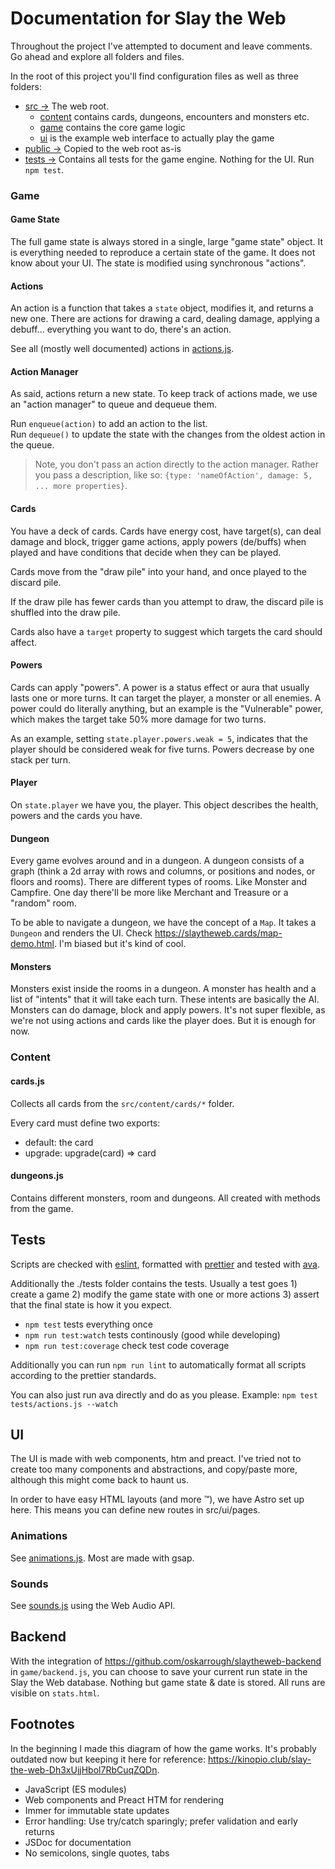 # Documentation for Slay the Web

Throughout the project I've attempted to document and leave comments. Go ahead and explore all folders and files.

In the root of this project you'll find configuration files as well as three folders:

- [src →](src/) The web root. 
  - [content](src/content) contains cards, dungeons, encounters and monsters etc.
  - [game](src/game) contains the core game logic
  - [ui](src/ui) is the example web interface to actually play the game
- [public →](public/) Copied to the web root as-is
- [tests →](tests/) Contains all tests for the game engine. Nothing for the UI. Run `npm test`.

### Game

#### Game State

The full game state is always stored in a single, large "game state" object. It is everything needed to reproduce a certain state of the game. It does not know about your UI. The state is modified using synchronous "actions".

#### Actions

An action is a function that takes a `state` object, modifies it, and returns a new one. There are actions for drawing a card, dealing damage, applying a debuff... everything you want to do, there's an action.

See all (mostly well documented) actions in [actions.js](src/game/actions.js).

#### Action Manager

As said, actions return a new state. To keep track of actions made, we use an "action manager" to queue and dequeue them.

Run `enqueue(action)` to add an action to the list.  
Run `dequeue()` to update the state with the changes from the oldest action in the queue.

> Note, you don't pass an action directly to the action manager. Rather you pass a description, like so: `{type: 'nameOfAction', damage: 5, ... more properties}`.

#### Cards

You have a deck of cards. Cards have energy cost, have target(s), can deal damage and block, trigger game actions, apply powers (de/buffs) when played and have conditions that decide when they can be played.

Cards move from the "draw pile" into your hand, and once played to the discard pile.

If the draw pile has fewer cards than you attempt to draw, the discard pile is shuffled into the draw pile.

Cards also have a `target` property to suggest which targets the card should affect.

#### Powers

Cards can apply "powers". A power is a status effect or aura that usually lasts one or more turns. It can target the player, a monster or all enemies. A power could do literally anything, but an example is the "Vulnerable" power, which makes the target take 50% more damage for two turns.

As an example, setting `state.player.powers.weak = 5`, indicates that the player should be considered weak for five turns. Powers decrease by one stack per turn.

#### Player

On `state.player` we have you, the player. This object describes the health, powers and the cards you have.

#### Dungeon

Every game evolves around and in a dungeon. A dungeon consists of a graph (think a 2d array with rows and columns, or positions and nodes, or floors and rooms).
There are different types of rooms. Like Monster and Campfire. One day there'll be more like Merchant and Treasure or a "random" room.

To be able to navigate a dungeon, we have the concept of a `Map`. It takes a `Dungeon` and renders the UI. Check https://slaytheweb.cards/map-demo.html. I'm biased but it's kind of cool.

#### Monsters

Monsters exist inside the rooms in a dungeon. A monster has health and a list of "intents" that it will take each turn. These intents are basically the AI. Monsters can do damage, block and apply powers. It's not super flexible, as we're not using actions and cards like the player does. But it is enough for now.

### Content

#### cards.js

Collects all cards from the `src/content/cards/*` folder.

Every card must define two exports:
- default: the card
- upgrade: upgrade(card) => card

#### dungeons.js

Contains different monsters, room and dungeons. All created with methods from the game.

## Tests

Scripts are checked with [eslint](https://eslint.org/), formatted with [prettier](https://prettier.io/) and tested with [ava](https://github.com/avajs/ava).

Additionally the ./tests folder contains the tests. Usually a test goes 1) create a game 2) modify the game state with one or more actions 3) assert that the final state is how it you expect.

- `npm test` tests everything once
- `npm run test:watch` tests continously (good while developing)
- `npm run test:coverage` check test code coverage

Additionally you can run `npm run lint` to automatically format all scripts according to the prettier standards.

You can also just run ava directly and do as you please. Example: `npm test tests/actions.js --watch`

## UI

The UI is made with web components, htm and preact. I've tried not to create too many components and abstractions, and copy/paste more, although this might come back to haunt us.

In order to have easy HTML layouts (and more :tm:), we have Astro set up here. This means you can define new routes in src/ui/pages.

### Animations

See [animations.js](src/ui/animations.js). Most are made with gsap.

### Sounds

See [sounds.js](src/ui/sounds.js) using the Web Audio API.

## Backend

With the integration of https://github.com/oskarrough/slaytheweb-backend in `game/backend.js`, you can choose to save your current run state in the Slay the Web database. Nothing but game state & date is stored. All runs are visible on `stats.html`.

## Footnotes

In the beginning I made this diagram of how the game works. It's probably outdated now but keeping it here for reference: https://kinopio.club/slay-the-web-Dh3xUjjHbol7RbCuqZQDn.

- JavaScript (ES modules)
- Web components and Preact HTM for rendering
- Immer for immutable state updates
- Error handling: Use try/catch sparingly; prefer validation and early returns
- JSDoc for documentation
- No semicolons, single quotes, tabs

